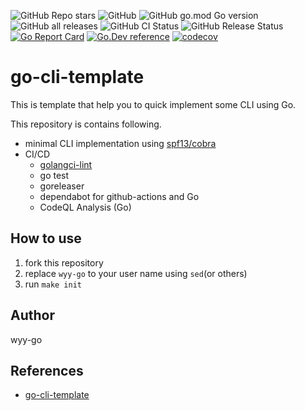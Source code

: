 ![GitHub Repo stars](https://img.shields.io/github/stars/wyy-go/go-cli-template?style=social)
![GitHub](https://img.shields.io/github/license/wyy-go/go-cli-template)
![GitHub go.mod Go version](https://img.shields.io/github/go-mod/go-version/wyy-go/go-cli-template)
![GitHub all releases](https://img.shields.io/github/downloads/wyy-go/go-cli-template/total)
![GitHub CI Status](https://img.shields.io/github/workflow/status/wyy-go/go-cli-template/ci?label=CI)
![GitHub Release Status](https://img.shields.io/github/workflow/status/wyy-go/go-cli-template/Release?label=release)
[![Go Report Card](https://goreportcard.com/badge/github.com/wyy-go/go-cli-template)](https://goreportcard.com/report/github.com/wyy-go/go-cli-template)
[![Go.Dev reference](https://img.shields.io/badge/go.dev-reference-blue?logo=go&logoColor=white)](https://pkg.go.dev/github.com/wyy-go/go-cli-template?tab=doc)
[![codecov](https://codecov.io/gh/wyy-go/go-cli-template/branch/main/graph/badge.svg)](https://codecov.io/gh/wyy-go/go-cli-template)

# go-cli-template
This is template that help you to quick implement some CLI using Go.

This repository is contains following.

- minimal CLI implementation using [spf13/cobra](https://github.com/spf13/cobra)
- CI/CD
  - [golangci-lint](https://golangci-lint.run/usage/linters/)
  - go test
  - goreleaser
  - dependabot for github-actions and Go
  - CodeQL Analysis (Go)

## How to use
1. fork this repository
2. replace `wyy-go` to your user name using `sed`(or others)
3. run `make init`

## Author
wyy-go

## References

- [go-cli-template](https://github.com/skanehira/go-cli-template)

